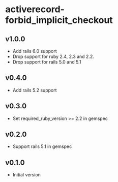 # activerecord-forbid_implicit_checkout

## v1.0.0
- Add rails 6.0 support
- Drop support for ruby 2.4, 2.3 and 2.2.
- Drop support for rails 5.0 and 5.1

## v0.4.0
- Add rails 5.2 support

## v0.3.0
- Set required_ruby_version >= 2.2 in gemspec

## v0.2.0
- Support rails 5.1 in gemspec

## v0.1.0
- Initial version
